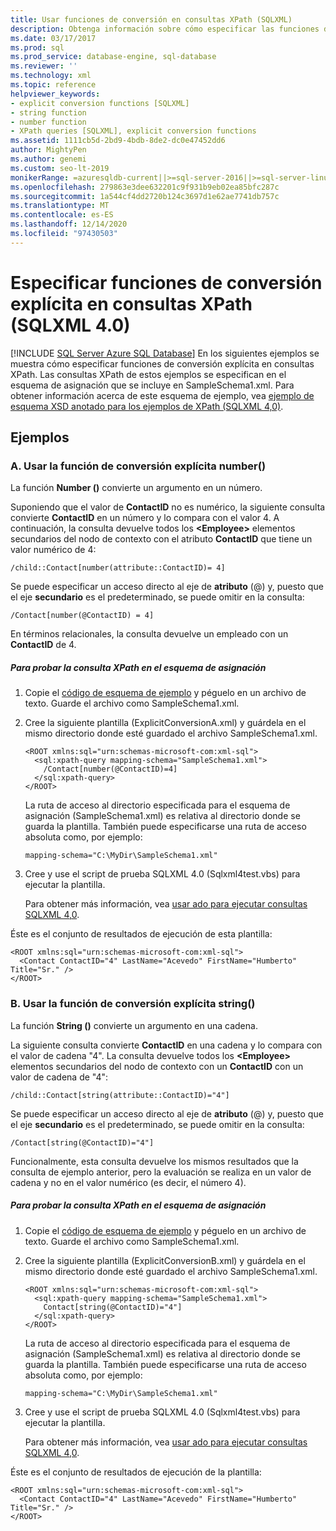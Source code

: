 ```yaml
---
title: Usar funciones de conversión en consultas XPath (SQLXML)
description: Obtenga información sobre cómo especificar las funciones de conversión explícita String () y Number () en consultas SQLXML 4,0 XPath.
ms.date: 03/17/2017
ms.prod: sql
ms.prod_service: database-engine, sql-database
ms.reviewer: ''
ms.technology: xml
ms.topic: reference
helpviewer_keywords:
- explicit conversion functions [SQLXML]
- string function
- number function
- XPath queries [SQLXML], explicit conversion functions
ms.assetid: 1111cb5d-2bd9-4bdb-8de2-dc0e47452dd6
author: MightyPen
ms.author: genemi
ms.custom: seo-lt-2019
monikerRange: =azuresqldb-current||>=sql-server-2016||>=sql-server-linux-2017||=azuresqldb-mi-current
ms.openlocfilehash: 279863e3dee632201c9f931b9eb02ea85bfc287c
ms.sourcegitcommit: 1a544cf4dd2720b124c3697d1e62ae7741db757c
ms.translationtype: MT
ms.contentlocale: es-ES
ms.lasthandoff: 12/14/2020
ms.locfileid: "97430503"
---
```

# <a name="specifying-explicit-conversion-functions-in-xpath-queries-sqlxml-40"></a>Especificar funciones de conversión explícita en consultas XPath (SQLXML 4.0)
[!INCLUDE [SQL Server Azure SQL Database](../../../includes/applies-to-version/sql-asdb.md)]
  En los siguientes ejemplos se muestra cómo especificar funciones de conversión explícita en consultas XPath. Las consultas XPath de estos ejemplos se especifican en el esquema de asignación que se incluye en SampleSchema1.xml. Para obtener información acerca de este esquema de ejemplo, vea [ejemplo de esquema XSD anotado para los ejemplos de XPath &#40;SQLXML 4,0&#41;](../../../relational-databases/sqlxml-annotated-xsd-schemas-xpath-queries/samples/sample-annotated-xsd-schema-for-xpath-examples-sqlxml-4-0.md).  
  
## <a name="examples"></a>Ejemplos  
  
### <a name="a-use-the-number-explicit-conversion-function"></a>A. Usar la función de conversión explícita number()  
 La función **Number ()** convierte un argumento en un número.  
  
 Suponiendo que el valor de **ContactID** no es numérico, la siguiente consulta convierte **ContactID** en un número y lo compara con el valor 4. A continuación, la consulta devuelve todos los **\<Employee>** elementos secundarios del nodo de contexto con el atributo **ContactID** que tiene un valor numérico de 4:  
  
```  
/child::Contact[number(attribute::ContactID)= 4]  
```  
  
 Se puede especificar un acceso directo al eje de **atributo** (@) y, puesto que el eje **secundario** es el predeterminado, se puede omitir en la consulta:  
  
```  
/Contact[number(@ContactID) = 4]  
```  
  
 En términos relacionales, la consulta devuelve un empleado con un **ContactID** de 4.  
  
##### <a name="to-test-the-xpath-query-against-the-mapping-schema"></a>Para probar la consulta XPath en el esquema de asignación  
  
1.  Copie el [código de esquema de ejemplo](../../../relational-databases/sqlxml-annotated-xsd-schemas-xpath-queries/samples/sample-annotated-xsd-schema-for-xpath-examples-sqlxml-4-0.md) y péguelo en un archivo de texto. Guarde el archivo como SampleSchema1.xml.  
  
2.  Cree la siguiente plantilla (ExplicitConversionA.xml) y guárdela en el mismo directorio donde esté guardado el archivo SampleSchema1.xml.  
  
    ```  
    <ROOT xmlns:sql="urn:schemas-microsoft-com:xml-sql">  
      <sql:xpath-query mapping-schema="SampleSchema1.xml">  
        /Contact[number(@ContactID)=4]  
      </sql:xpath-query>  
    </ROOT>  
    ```  
  
     La ruta de acceso al directorio especificada para el esquema de asignación (SampleSchema1.xml) es relativa al directorio donde se guarda la plantilla. También puede especificarse una ruta de acceso absoluta como, por ejemplo:  
  
    ```  
    mapping-schema="C:\MyDir\SampleSchema1.xml"  
    ```  
  
3.  Cree y use el script de prueba SQLXML 4.0 (Sqlxml4test.vbs) para ejecutar la plantilla.  
  
     Para obtener más información, vea [usar ado para ejecutar consultas SQLXML 4,0](../../../relational-databases/sqlxml/using-ado-to-execute-sqlxml-4-0-queries.md).  
  
 Éste es el conjunto de resultados de ejecución de esta plantilla:  
  
```  
<ROOT xmlns:sql="urn:schemas-microsoft-com:xml-sql">  
  <Contact ContactID="4" LastName="Acevedo" FirstName="Humberto" Title="Sr." />   
</ROOT>  
```  
  
### <a name="b-use-the-string-explicit-conversion-function"></a>B. Usar la función de conversión explícita string()  
 La función **String ()** convierte un argumento en una cadena.  
  
 La siguiente consulta convierte **ContactID** en una cadena y lo compara con el valor de cadena "4". La consulta devuelve todos los **\<Employee>** elementos secundarios del nodo de contexto con un **ContactID** con un valor de cadena de "4":  
  
```  
/child::Contact[string(attribute::ContactID)="4"]  
```  
  
 Se puede especificar un acceso directo al eje de **atributo** (@) y, puesto que el eje **secundario** es el predeterminado, se puede omitir en la consulta:  
  
```  
/Contact[string(@ContactID)="4"]  
```  
  
 Funcionalmente, esta consulta devuelve los mismos resultados que la consulta de ejemplo anterior, pero la evaluación se realiza en un valor de cadena y no en el valor numérico (es decir, el número 4).  
  
##### <a name="to-test-the-xpath-query-against-the-mapping-schema"></a>Para probar la consulta XPath en el esquema de asignación  
  
1.  Copie el [código de esquema de ejemplo](../../../relational-databases/sqlxml-annotated-xsd-schemas-xpath-queries/samples/sample-annotated-xsd-schema-for-xpath-examples-sqlxml-4-0.md) y péguelo en un archivo de texto. Guarde el archivo como SampleSchema1.xml.  
  
2.  Cree la siguiente plantilla (ExplicitConversionB.xml) y guárdela en el mismo directorio donde esté guardado el archivo SampleSchema1.xml.  
  
    ```  
    <ROOT xmlns:sql="urn:schemas-microsoft-com:xml-sql">  
      <sql:xpath-query mapping-schema="SampleSchema1.xml">  
        Contact[string(@ContactID)="4"]  
      </sql:xpath-query>  
    </ROOT>  
    ```  
  
     La ruta de acceso al directorio especificada para el esquema de asignación (SampleSchema1.xml) es relativa al directorio donde se guarda la plantilla. También puede especificarse una ruta de acceso absoluta como, por ejemplo:  
  
    ```  
    mapping-schema="C:\MyDir\SampleSchema1.xml"  
    ```  
  
3.  Cree y use el script de prueba SQLXML 4.0 (Sqlxml4test.vbs) para ejecutar la plantilla.  
  
     Para obtener más información, vea [usar ado para ejecutar consultas SQLXML 4,0](../../../relational-databases/sqlxml/using-ado-to-execute-sqlxml-4-0-queries.md).  
  
 Éste es el conjunto de resultados de ejecución de la plantilla:  
  
```  
<ROOT xmlns:sql="urn:schemas-microsoft-com:xml-sql">  
  <Contact ContactID="4" LastName="Acevedo" FirstName="Humberto" Title="Sr." />   
</ROOT>  
```  
  
  
